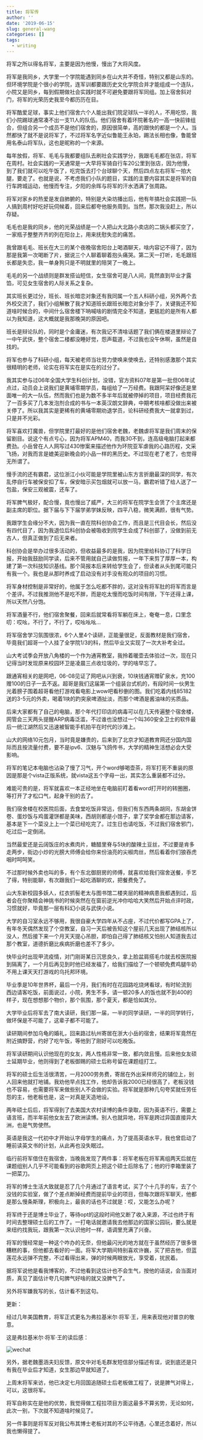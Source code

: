 ```yaml
---
title: 将军传
author: ''
date: '2019-06-15'
slug: general-wang
categories: []
tags:
  - writing
---
```


将军之所以得名将军，主要是因为他慢，慢出了大将风度。

将军是我同乡，大学里一个学院能遇到同乡在山大并不奇怪，特别又都是山东的。但环境学院是个很小的学院，连军训都要跟历史文化学院合并才能组成一个连队，小院又是同乡，每到假期做社会实践时就不可避免要跟将军同组。加上宿舍斜对门，将军的光荣历史我至今都历历在目。

将军酷爱足球，事实上他们宿舍六个人能出我们院足球队一半的人，不用吃惊，我们小院踢球通常凑不出一支11人的队伍。他们宿舍有着环院著名的一高一快前锋组合，但组合另一个成员不是他们宿舍的，原因很简单，高的跟快的都是一个人。当然都快了就不是说将军了，不过将军名字近似鲁能王永珀，踢法长相也像，鲁能曾用名泰山将军队，这也是昵称的一个来源。

每年放假，将军、毛毛与我都要组队去刷社会实践学分，我跟毛毛都在张店，将军在周村。社会实践的一天通常是一大早将军骑自行车20公里到张店，因为他慢，到了我们就可以吃午饭了，吃完饭去打个台球聊个天，然后四点左右将军一拍大腿，要走了。也就是说，不考虑我们小队的题目，实践的主要内容其实是将军的自行车跨城运动，他慢而专注，夕阳的余晖与将军的汗水洒满了张周路。

将军对家乡的热爱是发自肺腑的，特别是大染坊播出后，他有年搞社会实践把一队人搞到周村好吃好玩伺候着，回来后都夸他服务周到。当然，那次我没赶上，所以存疑。

毛毛也是我的同乡，他的光荣战绩是一个人把山大北路小卖店的二锅头都买空了，一家瓶子整整齐齐的列在阳台上，用来抚慰失恋的痛苦。

我曾跟毛毛、班长在大三的某个夜晚宿舍阳台上喝酒聊天，啥内容记不得了，因为那是我第一次喝断了片，据说三个人聊着聊着抱头痛哭。第二天一打听，毛毛跟班长都是失恋，我一单身狗只是不明就里的陪哭了一晚上。

毛毛的另一个战绩则是群发搭讪短信，女生宿舍可是八人间，竟然直到毕业才露馅，可见女生宿舍的人际关系之复杂。

其实班长更过分，班长、班长暗恋对象还有我同属一个五人科研小组，另外两个去外校交流了，我们小组解散了我才知道班长跟班长暗恋对象分手了，关键我还不知道啥时候合的，中间什么宿舍楼下呐喊啥的剧情完全不知道，更尴尬的是所有人都以为我知道，这大概就是我那晚哭的原因吧。

班长是辩论队的，同时是个金庸迷，有次我记不清啥话题了我们俩在楼道里辩论了一中午武侠，整个宿舍二楼都没睡好觉，怨声载道，不过我也没午休啊，虽然是自找的。

将军也参与了科研小组，每天被老师当壮劳力使唤来使唤去，还特别感激那个其实很精明的老师，论实在将军实在是实在的过分了。

我其实参与过06年全国大学生科创计划，没错，官方资料07年是第一批但06年试点过，动员会上说我们是黄埔零期学员，每组给了一万经费。我跟阿呆好像还是里面唯一的大一队伍，然而我们也是为数不多半年后就被停掉的项目，项目经费我花了一百多买了几本发泡剂合成的书与一本英汉朗文辞典，中期考核啥都没做出来被关停了。所以我其实是更稀有的黄埔零期劝退学员，论科研经费我大一就拿到过，只是并不光彩。

将军喜欢打魔兽，但学院里打最好的是他们宿舍老魏，老魏虐将军是我们周末的保留剧目。说这个有点亏心，因为将军APM40，而我30不到，连高级电脑打起来都费劲。小岳曾在人人网写过430惨案来描述他作为环院亚军虐我的心路历程，文采飞扬，对我而言是媲美迎新晚会的小品一样的黑历史。不过现在老了老了，也觉得无所谓了。

慢手流的还有霸君，这位浙江小伙可能是学院里被山东方言折磨最深的同学，有次乱停自行车被保安扣了车，保安暗示买包烟就可以放一马，霸君听错了给人送了一包盐，保安三观被震，还车了。

将军脾气极好，配合慢，竟也慢出了威严，大三的将军在院学生会赁了个主席还是副主席的职位。据下届与下下届学弟学妹反映，四平八稳，微笑满颜，很有气势。

我跟学生会缘分不大，因为我一直在院科创协会工作，而且是三代目会长，然后没有四代目了，因为我退位后科创协会被吸收到院学生会成了科创部了，没做到前无古人，但真正做到了后无来者。

科创协会是举办过很多活动的，但收益最多的是我，因为院里给科协订了科学日报，开始我鼓励同学读，后来不管用就自己读做剪报，一年下来剪了厚厚一本，构建了第一次科技知识基线。那个简报本后来转给学生会了，但读者从头到尾可能只有我一个。我也是从那时养成了启动没有对手没有观众的项目的习惯。

将军身材控制是非常好的，他属于怎么吃都不胖的，这对没有将军肚的将军而言是个差评。不过我推测他不是吃不胖，而是吃太慢而吃饭时间有限，下午还得上课，所以天然八分饱。

将军酒量不行，他们宿舍聚餐，回来后就常看将军躺在床上，奄奄一息，口里念叨：哎吆，不行了，不行了，哎吆吆吆…

将军宿舍学习氛围很浓，6个人里4个读研，正能量很足，反面教材是我们宿舍，毕竟我们超哥一个人挂了全学院1/3的科，然后毕业又实现了一次大补考全过。

山大考试季会开放八角楼的一个作为通宵教室，我拎着暖壶去体验过一次，现在只记得当时发现原来校园环卫是凌晨三点收垃圾的，学的啥早忘了。

跟通宵相关的是网吧，06-08见证了网吧从兴到衰，10块钱通宵赠矿泉水，充100赠100的日子一去不返。超哥是我们这届第一个组装台式机的，有段时间一伙男生光着膀子围着超哥看他打游戏看电影上wow吧看秒删的图。我们吃着内线85182送的3-5元的外卖，喝着1块的趵突泉啤酒扯淡，而那个啤酒是酱油味的劣质品。

后来大家都有了自己的电脑，那个年代打印店的病毒可以在几天传遍整个宿舍楼，网管会三天两头提醒ARP病毒泛滥，不过谁也没想过一个叫360安全卫士的软件最后一统江湖然后又迅速被智能手机拍平在时代的沙滩上。

山大的网络10元包月，当时竟是嫌贵的，后来到了北京才知道教育网还分国内国际而且按流量付费，要不是ipv6、汉魅与飞鸽传书，大学的精神生活想必会大受影响。

将军的笔记本电脑也沾染了慢了习气，开个word够喝壶茶，将军打死不重装的原因是那是个vista正版系统，就vista这五个字母一出，其实怎么重装都不过分。

难能可贵的是，将军就喜欢一本正经地坐在电脑前盯着看word打开时的转圈圈，等打开了才松口气，起身干别的去了。

我们宿舍楼在校医院后面，去食堂吃饭非常远，但我们有东西两条胡同，东胡金饼卷、蛋炒饭与鸡蛋灌饼都是美味，西胡则都是小馆子，拿了奖学金都在那边请客，基本是下一个菜没上上一个菜已经吃完了。过生日也请吃饭，不过我们宿舍邪门，吃过后一定倒闭。

当然最爱还是云阔饭庄的水煮肉片，糖醋里脊与5块的酸辣土豆丝，不过要是肯多走两步，街边小炒的光膀大师傅会给你来份油亮的尖椒肉丝，然后看着你们狼吞虎咽时呵呵笑。

不过那时候外卖也叫的多，有个东北御厨房的师傅，就喜欢给我们宿舍送餐，手艺了得，特别能聊，有次跟我们一起吃酒聊的欢，把餐费免了。

山大东新校园多妖人，红衣抓髻老太与图书馆二楼夹层的精神病患我都遇到过，后者会在你聚精会神挑书的时候突然在在窗前逆光冲你哈哈大笑然后开始点评时政，习惯就好，毕竟那一层有科幻小说与武侠小说。

大学的自习室永远不够用，我很自豪大学四年从不占座，不过代价都写GPA上了，有年冬天偶然发现了个空教室，自习一天后被告知这个屋前几天出现了肺结核所以没人，然后接下来一个月天天提心吊胆，即怕自己得了肺结核又怕别人知道我去过那个教室，道德折磨比疾病折磨也差不了多少。

快毕业时出现甲流疫情，对门刚哥某日沉思良久，拿上脸盆肩搭毛巾就去校医院报到隔离了，一个月后再见到时他已经发福了，给我们描绘了一个顿顿免费鸡腿牛奶不用上课天天打游戏的乌托邦环境。

毕业季是10年世界杯，最后一个月，我们有时在花园路吃烧烤看球，有时轮流到西边请客吃饭，前面说过，小院，男生不多，请一顿20多人的饭也就不到400的样子，现在想想那个物价，那个氛围，那个夏天，都是恰如其分。

大学毕业后将军去了南大读研，我们那一届，一半的同学读研，一半的同学转行，做环保是不可能了，这辈子都不可能了。

读研期间参加乌龟的婚礼，回来路过杭州寄居在浙大小岳的宿舍，结果将军竟然在附近搞野营，约好了吃午饭，等他到了刚好可以吃晚饭。

将军读研期间认识他现在的女友，两人性格非常一致，都内敛且慢。后来他女友硕士延期毕业，他则得到了老板御赐的硕士后称号留在课题组打工。

将军的硕士后生活很清苦，一月2000劳务费，寄居在外出采样师兄的铺位上，别人回来他就打地铺。我劝他早点找工作，他却告诉我2000已经很高了，老板没钱也不容易，也需要将军来做些别人不会做的实验。将军就是那种几句夸奖就任劳任怨的主，他老板也是，这一对真是天造地设。

两年硕士后后，将军得到了去美国大农村读博的条件录取，因为英语不行，需要上语言班，而半年前他女友去了欧洲读博。别人也就异地，将军是跨过异国直接异大洲，也是气势使然。

英语是我这一代初中才开始认字母学生的痛点，为了提高英语水平，我也曾启动了睡前读英文书的计划，从此再也没失眠过。

临行前将军借住在我宿舍，当晚我发现了两件事：将军老板在将军离组两天后就在课题组别人几乎不可能看到的谷歌网页上把这个硕士后除名了；他的行李箱里装了一把菜刀。

将军的博士生活大致就是忍了几个月通过了语言考试，买了个十几手的车，去了个没钱的实验室，做了个差点断掉经费而提前毕业的项目，但每次跟将军聊天，他都是那么慢条斯理，积极向上，最丧的话也不过就是：哎，又能怎么办呢？

将军终于还是博士毕业了，等待opt的这段时间他又断了收入来源，不过也终于有时间去整理硕士后的工作了。一打电话就邀请我去他那边的国家公园玩，要么就是来纽约找我玩，跟我第一次认识他时一样，语调里充满了兴奋。

将军的慢经常是一种这个咋办的无奈，但他最闪光的地方就在于虽然经历了很多很糟糕的事，但他都去看好的一面。将军大学期间特别喜欢许巍，买了把吉他，但蓝莲花永远弹不完整，不过看得出来，弹的时候两眼放光，享受着，扰民着。

据将军说他是看我博客的，不过他看到这估计也不会生气，按他的话说，会当面对质，真见了面估计夸几句脾气好啥的就又没脾气了。

另外将军嫌我写的长，估计看不到这句。

更新：

经过几年美国教育，将军正式更名为弗拉基米尔·将军·王，用来表现他对普京的敬意。

这是弗拉基米尔·将军·王的读后感：

![wechat](/cn/2019-06-15-general-wang_files/unnamed.png)

另外，据老魏墨涵夫妇反馈，原文中对毛毛群发短信部分描述有误，说到底还是只有我在毕业后才知道，女生那边早就知道了。

上周末将军来访，他已决定七月回国追随硕士后老板做工程了，说是脾气对得上，可以，这很将军。

将军自称实在是他的优势，我觉得做工程拉项目方面这最多不算劣势，无论如何，此次一别，下次就不知道啥时候见了。

另一件事则是将军反对我公布其博士老板对其的不公平待遇，心里还念着好，所以我也懒得提了。

